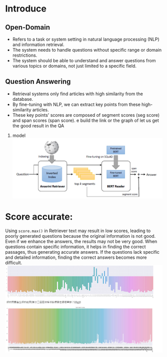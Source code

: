 
#  Introduce 
## Open-Domain
- Refers to a task or system setting in natural language processing (NLP) and information retrieval.
- The system needs to handle questions without specific range or domain restrictions.
- The system should be able to understand and answer questions from various topics or domains, not just limited to a specific field.
## Question Answering
- Retrieval systems only find articles with high similarity from the database.
- By fine-tuning with NLP, we can extract key points from these high-similarity articles.
- These key points' scores are composed of segment scores (seg score) and span scores (span score). e build the link or the graph of let us get the good result in the QA
1. model
![img](./fig/model.jpg)
# Score accurate:
Using `score.max()` in Retriever text may result in low scores, leading to poorly generated questions because the original information is not good.
Even if we enhance the answers, the results may not be very good.
When questions contain specific information, it helps in finding the correct passages, thus generating accurate answers.
If the questions lack specific and detailed information, finding the correct answers becomes more difficult.
![img](./fig/VIS.jpg)

